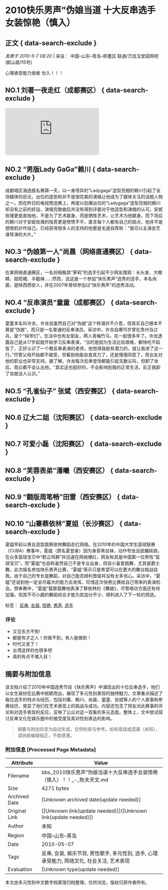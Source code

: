 # 2010快乐男声”伪娘当道 十大反串选手女装惊艳（慎入）

## 正文 { data-search-exclude }


_发表于 2010-5-7 08:20_ | 来自： 中国–山东–青岛–即墨区 联通/万佳玉堂园网吧(鹤山路115号)

心理承受能力弱者 勿入！！！

## NO.1 刘著一夜走红（成都赛区） { data-search-exclude }

[![刘著](https://bbs.imufu.cn/uc_server/avatar.php?uid=44463&size=small)](https://bbs.imufu.cn/space-uid-44463.html)

## NO.2 “男版Lady GaGa”赖川 { data-search-exclude }
成都唱区海选报名赛第一天，以一身怪异的“Ladygaga”造型亮相的赖川引起了全场媒体的目光，出位的造型和并不是很完美的演唱让他成为了媒体关注的话题人物之一。而在昨日的电视预选赛上，再度以劲爆出位的“Ladygaga”造型亮相的赖川却没有之前的好运，演唱完歌曲后并没有得到评委对于他造型和演唱的认可。安妮玫瑰更是直指他，不是为了艺术献身，而是牺牲艺术，让艺术为他献身。而下场后的赖川对于安妮玫瑰的指责更是愤愤不平，直言每个人都有自己的观点，他并不是想借机炒作自己，已经获得很多人的支持的他更是毛遂自荐称：“我可以主演张艺谋导演的大片。”

## NO.3 “伪娘第一人”尚晨（网络直通赛区） { data-search-exclude }
在某网络直通赛区，一名扮相极其“萝莉”的选手引起不少网友围观：长头发、大眼睛、超短裙、半截袜……然而，这这是一个参加“快乐男声”选秀的选手，本名尚晨，是陕西西安人，并在2007年曾经参加过“快乐男声”的选秀活动。

## NO.4 “反串演员”童童（成都赛区） { data-search-exclude }
童童本名叫许龙，许龙说虽然自己对“伪娘”这个称谓并不介意，但其实自己根本不算是“伪娘”，而只是一名普通的反串演员。采访中，许龙自爆15岁曾在贵州当过兵，是个“纯爷们”，生活中也有女朋友，两人青梅竹马，在一起很多年了。许龙透露自己是从17岁起就开始学习反串表演，“当时是因为生活比较艰难，都快吃不起饭了，正好认识了一个教反串表演的老师，他觉得我挺有潜力的，就让我进了这一行。”尽管父母开始都不接受，但看到他能自食其力了，还是慢慢同意了，而女友对他的职业也非常支持。据了解，许龙每次反串登场都能引起无数尖叫，但卸了妆后，观众都不会认出他，“其实这也挺好的，不会影响到我的正常生活，反正我卸了妆就没人认识。”

## NO.5 “孔雀仙子” 张斌（西安赛区） { data-search-exclude }

## NO.6 辽大二姐（沈阳赛区） { data-search-exclude }

## NO.7 可爱小磊（沈阳赛区） { data-search-exclude }

## NO.8 “芙蓉表弟”潘曦（西安赛区） { data-search-exclude }

## NO.9 “翻版周笔畅”田雷（西安赛区） { data-search-exclude }

## NO.10 “山寨蔡依林”夏姐（长沙赛区） { data-search-exclude }
夏姐早前以黑丝造型跳蔡依林舞蹈走红网络。在2010年的中国大学生篮球联赛（CUBA）赛事中，夏姐（原名夏登豪）因为身穿黑丝袜，动作夸张且妩媚妖娆，在众多篮球宝贝中“鹤立鸡群”并迅速在网络爆红，网友称其是中国第一位男性“篮球宝贝”。而“夏姐”也自称虽然自己不是专业出身，但自小喜爱跳舞，尤其是爵士舞。此次报名参加快乐男声比赛，“夏姐”表示只是希望可以在更大的舞台挑战自我，由于自己的专长是舞蹈，对自己能否顺利晋级并没有太多信心。采访中，“夏姐”还说到他一定会尽最大的能力去发挥，珍惜这次快男比赛给自己带来的表演机会。预审赛中，“夏姐”载歌载舞地表演了蔡依林的《舞娘》，尽管唱功方面还有待加强，但其不可小觑的舞蹈综合才能为其加分不少，顺利进入了下一轮的预选。

标签： [反串](misc.php?mod=tag&id=012100), [女装](misc.php?mod=tag&id=16207), [惊艳](misc.php?mod=tag&id=20238), [男声](misc.php?mod=tag&id=29985), [选手](misc.php?mod=tag&id=37960)

### 评论
- 又见东方不败!
- 都是有才之人！你做不到，有人能做到！
- 时代又变了！
- 台湾这样的也很多吧
- 真的有点不堪入目！
<!-- tcd_original_link https://bbs.imufu.cn/forum.php?mod=viewthread&tid=134170&extra=&ordertype=1 -->


## 摘要与附加信息

<!-- tcd_abstract -->
该文档介绍了2010年中国选秀节目《快乐男声》中涌现出的十位反串选手，他们以女生装扮在比赛中脱颖而出，展现了多元性别表现的独特魅力。文章重点描述了每位选手的特点与经历，包括刘著、赖川、尚晨、童童、张斌等人的个人故事和参赛经历，突显了他们在艺术表现上的挑战与成功。内容还包含了网友对此赛事的评论和对选手表现的反应，反映了公众对这一现象的多元态度。整体上，文中尝试探讨反串文化在娱乐圈中的接受度及其对性别表达的影响。
<!-- tcd_abstract_end -->

> 摘要与附加信息为自动生成，仅供检索与参考。如有错误或遗漏（未知），请协助编辑指正，不胜感激。

### 附加信息 [Processed Page Metadata]

| Attribute       | Value                                  |
|-----------------|----------------------------------------|
| Filename        | bbs_2010快乐男声”伪娘当道十大反串选手女装惊艳（慎入）！！_-_牧夫天文.md                             |
| Size            | 4271 bytes                           |
| Archived Date   | [Unknown archived date(update needed)]                             |
| Original Link   | [[Unknown link(update needed)]]([Unknown link(update needed)])                       |
| Author          | 未知                               |
| Region          | 中国–山东–青岛                               |
| Date            | 2010-05-07                                 |
| Tags            | 反串, 女装, 娱乐节目, 男性歌手, 多元性别, 选手, 心理承受能力, 网络文化, 社会关注, 艺术表现                                 |
| Evaluation            | [Unknown type(update needed)]                                 |
<!-- tcd_table_end -->

本文由多元性别中文数字档案馆归档整理，仅供浏览。版权归原作者所有。
